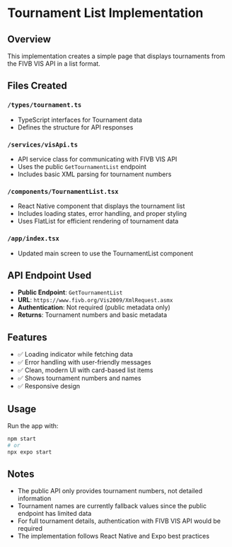 # Tournament List Implementation

## Overview
This implementation creates a simple page that displays tournaments from the FIVB VIS API in a list format.

## Files Created

### `/types/tournament.ts`
- TypeScript interfaces for Tournament data
- Defines the structure for API responses

### `/services/visApi.ts`
- API service class for communicating with FIVB VIS API
- Uses the public `GetTournamentList` endpoint
- Includes basic XML parsing for tournament numbers

### `/components/TournamentList.tsx`
- React Native component that displays the tournament list
- Includes loading states, error handling, and proper styling
- Uses FlatList for efficient rendering of tournament data

### `/app/index.tsx`
- Updated main screen to use the TournamentList component

## API Endpoint Used
- **Public Endpoint**: `GetTournamentList`
- **URL**: `https://www.fivb.org/Vis2009/XmlRequest.asmx`
- **Authentication**: Not required (public metadata only)
- **Returns**: Tournament numbers and basic metadata

## Features
- ✅ Loading indicator while fetching data
- ✅ Error handling with user-friendly messages
- ✅ Clean, modern UI with card-based list items
- ✅ Shows tournament numbers and names
- ✅ Responsive design

## Usage
Run the app with:
```bash
npm start
# or
npx expo start
```

## Notes
- The public API only provides tournament numbers, not detailed information
- Tournament names are currently fallback values since the public endpoint has limited data
- For full tournament details, authentication with FIVB VIS API would be required
- The implementation follows React Native and Expo best practices